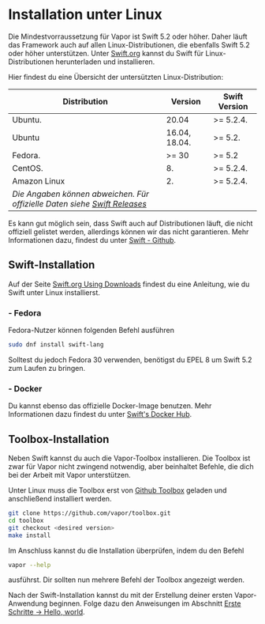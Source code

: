 # Installation unter Linux

Die Mindestvorraussetzung für Vapor ist Swift 5.2 oder höher. Daher läuft das Framework auch auf allen Linux-Distributionen, die ebenfalls Swift 5.2 oder höher unterstützen. Unter [Swift.org](https://swift.org/download/) kannst du Swift für Linux-Distributionen herunterladen und installieren.

Hier findest du eine Übersicht der untersützten Linux-Distribution:

|Distribution                                                                       |Version        |Swift Version|
|-----------------------------------------------------------------------------------|---------------|-------------|
|Ubuntu.                                                                            |20.04          |>= 5.2.4.    |
|Ubuntu                                                                             |16.04, 18.04.  |>= 5.2.      |
|Fedora.                                                                            |>= 30          |>= 5.2       |
|CentOS.                                                                            |8.             |>= 5.2.4.    |
|Amazon Linux                                                                       |2.             |>= 5.2.4.    |
|_Die Angaben können abweichen. Für offizielle Daten siehe [Swift Releases](https://swift.org/download/#releases)_|

Es kann gut möglich sein, dass Swift auch auf Distributionen läuft, die nicht offiziell gelistet werden, allerdings können wir das nicht garantieren. Mehr Informationen dazu, findest du unter [Swift - Github](https://github.com/apple/swift#getting-started).

## Swift-Installation

Auf der Seite [Swift.org Using Downloads](https://swift.org/download/#using-downloads) findest du eine Anleitung, wie du Swift unter Linux installierst.

### - Fedora

Fedora-Nutzer können folgenden Befehl ausführen

```sh
sudo dnf install swift-lang
```

Solltest du jedoch Fedora 30 verwenden, benötigst du EPEL 8 um Swift 5.2 zum Laufen zu bringen.

### - Docker

Du kannst ebenso das offizielle Docker-Image benutzen. Mehr Informationen dazu findest du unter [Swift's Docker Hub](https://hub.docker.com/_/swift).

## Toolbox-Installation

Neben Swift kannst du auch die Vapor-Toolbox installieren. Die Toolbox ist zwar für Vapor nicht zwingend notwendig, aber beinhaltet Befehle, die dich bei der Arbeit mit Vapor unterstützen.

Unter Linux muss die Toolbox erst von [Github Toolbox](https://github.com/vapor/toolbox/releases) geladen und anschließend installiert werden.

```sh
git clone https://github.com/vapor/toolbox.git
cd toolbox
git checkout <desired version>
make install
```

Im Anschluss kannst du die Installation überprüfen, indem du den Befehl 

```sh
vapor --help
```

ausführst. Dir sollten nun mehrere Befehl der Toolbox angezeigt werden.

Nach der Swift-Installation kannst du mit der Erstellung deiner ersten Vapor-Anwendung beginnen. Folge dazu den Anweisungen im Abschnitt [Erste Schritte &rarr; Hello, world](../getting-started/hello-world.de.md).